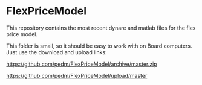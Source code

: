 # FlexPriceModel

This repository contains the most recent dynare and matlab files for the flex price model. 

This folder is small, so it should be easy to work with on Board computers. Just use the download and upload links:

https://github.com/pedm/FlexPriceModel/archive/master.zip

https://github.com/pedm/FlexPriceModel/upload/master
